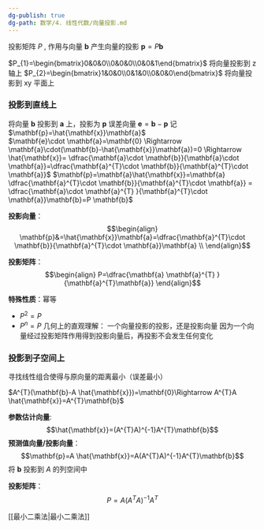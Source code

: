 ```yaml
---
dg-publish: true
dg-path: 数学/4. 线性代数/向量投影.md
---
```

投影矩阵 $P$ , 作用与向量 $\mathbf{b}$ 产生向量的投影 $\mathbf{p}=P\mathbf{b}$


$P_{1}=\begin{bmatrix}0&0&0\\0&0&0\\0&0&1\end{bmatrix}$ 将向量投影到 z 轴上
$P_{2}=\begin{bmatrix}1&0&0\\0&1&0\\0&0&0\end{bmatrix}$ 将向量投影到 xy 平面上

### 投影到直线上
将向量 $\mathbf{b}$ 投影到 $\mathbf{a}$ 上，投影为 $\mathbf{p}$
误差向量 $\mathbf{e}=\mathbf{b}-\mathbf{p}$  记 $\mathbf{p}=\hat{\mathbf{x}}\mathbf{a}$  
$\mathbf{e}\cdot \mathbf{a}=\mathbf{0} \Rightarrow \mathbf{a}\cdot(\mathbf{b}-\hat{\mathbf{x}}\mathbf{a})=0 \Rightarrow \hat{\mathbf{x}}= \dfrac{\mathbf{a}\cdot \mathbf{b}}{\mathbf{a}\cdot \mathbf{a}}=\dfrac{\mathbf{a}^{T}\cdot \mathbf{b}}{\mathbf{a}^{T}\cdot \mathbf{a}}$
$\mathbf{p}=\mathbf{a}\hat{\mathbf{x}}=\mathbf{a} \dfrac{\mathbf{a}^{T}\cdot \mathbf{b}}{\mathbf{a}^{T}\cdot \mathbf{a}} = \dfrac{\mathbf{a}\cdot \mathbf{a}^{T} }{\mathbf{a}^{T}\cdot \mathbf{a}}\mathbf{b}=P \mathbf{b}$


**投影向量**：
$$\begin{align}
\mathbf{p}&=\hat{\mathbf{x}}\mathbf{a}=\dfrac{\mathbf{a}^{T}\cdot \mathbf{b}}{\mathbf{a}^{T}\cdot \mathbf{a}}\mathbf{a} \\
\end{align}$$

**投影矩阵**：
$$\begin{align}
P=\dfrac{\mathbf{a} \mathbf{a}^{T} }{\mathbf{a}^{T}\mathbf{a}}
\end{align}$$

**特殊性质**：幂等
-  $P^{2}=P$
-  $P^{n}=P$
几何上的直观理解：
一个向量投影的投影，还是投影向量
因为一个向量经过投影矩阵作用得到投影向量后，再投影不会发生任何变化
### 投影到子空间上
寻找线性组合使得与原向量的距离最小（误差最小）

$A^{T}(\mathbf{b}-A \hat{\mathbf{x}})=\mathbf{0}\Rightarrow A^{T}A \hat{\mathbf{x}}=A^{T}\mathbf{b}$

**参数估计向量**:
$$\hat{\mathbf{x}}=(A^{T}A)^{-1}A^{T}\mathbf{b}$$
**预测值向量/投影向量**：
$$\mathbf{p}=A \hat{\mathbf{x}}=A(A^{T}A)^{-1}A^{T}\mathbf{b}$$
将 $\mathbf{b}$ 投影到 $A$ 的列空间中

**投影矩阵**：
$$P=A(A^{T}A)^{-1}A^{T}$$

[[最小二乘法\|最小二乘法]]

